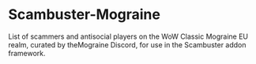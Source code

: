 # Scambuster-Mograine
List of scammers and antisocial players on the WoW Classic Mograine EU realm, curated by theMograine Discord, for use in the Scambuster addon framework. 
